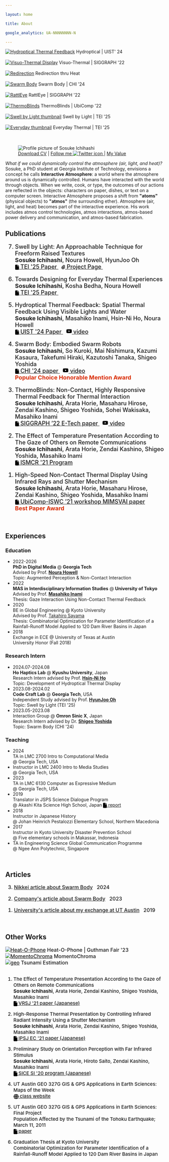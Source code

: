 ```yaml
---

layout: home

title: About

google_analytics: UA-NNNNNNNN-N

---
```


<div class="row">

  <div class="column">
    <a href="https://sites.gatech.edu/futurefeelings/2024/11/14/hydroptical-thermal-feedback-uist-24/"><img src="/assets/images/hydroptical/hydroptical_thumbnail.JPG" alt="Hydroptical Thermal Feedback"></a>
    Hydroptical | UIST' 24
    <br><br>
    <a href="https://sosuke-ichihashi.com/vtd/"><img src="/assets/images/vtd/vtd_overview.jpg" alt="Visuo-Thermal Display"></a>
    Visuo-Thermal | SIGGRAPH '22
    <br><br>
    <a href="https://sosuke-ichihashi.com/redirection/"><img src="/assets/images/redirection/redirection_grid.jpg" alt="Redirection"></a>
    Redirection thru Heat
    <br><br>
  </div>

  <div class="column">
    <a href="https://shigeodayo.me/works/swarm_body/"><img src="/assets/images/swarmbody/swarm_body_teaser.jpg" alt="Swarm Body"></a>
    Swarm Body | CHI '24
    <br><br>
    <a href="https://sosuke-ichihashi.com/rattleye/"><img src="/assets/images/rattleye/rattleye_overview.jpg" alt="RattlEye"></a>
    RattlEye | SIGGRAPH '22
    <br><br>
    <a href="https://sosuke-ichihashi.com/thermoblinds/"><img src="/assets/images/thermoblinds/thermoblinds_stand.jpg" alt="ThermoBlinds"></a>
    ThermoBlinds | UbiComp '22
    <br><br>
  </div>

  <div class="column">
    <a href="https://sites.gatech.edu/futurefeelings/2025/03/07/swell-by-light-tei-25/"><img src="/assets/images/SbL/SbL_origami.jpg" alt="Swell by Light thumbnail"></a>
    Swell by Light | TEI '25
    <br><br>
    <a href="https://doi.org/10.1145/3689050.3704423"><img src="/assets/images/everyday/everyday_thumbnail.jpg" alt="Everyday thumbnail"></a>
    Everyday Thermal | TEI '25
    <br><br>
  </div>
</div>
<br>


<section class="profile">

  <figure class="profImage">
    <img src="assets/images/ichihashi_headshot.jpg" alt="Profile picture of Sosuke Ichihashi">
    <figcaption class="profile-links">
      <a class="hover-text" href="/assets/pdfs/Sosuke_Ichihashi_CV_Nov_2024.pdf">Download CV</a>
      <span>|</span>
      <a class="hover-text" href="https://twitter.com/RefreshSource">
        Follow me 
        <img src="assets/images/Twitter social icons - rounded square - blue.png" 
             alt="Twitter icon" class="social-icon">
      </a>
      <span>|</span>
      <a class="hover-text" href="https://sosuke-ichihashi.com/value/">My Value</a>
    </figcaption>
  </figure>

  <div class="profText">
    <p>
      <em>What if we could dynamically control the atmosphere (air, light, and heat)?</em><br>
      Sosuke, a PhD student at Georgia Institute of Technology, envisions a concept he calls  <b>Interactive Atmosphere</b>: a world where the atmosphere around us is dynamically controlled.
      Humans have interacted with the world through objects. When we write, cook, or type, the outcomes of our actions are reflected in the objects: characters on paper, dishes, or text on a computer screen.
      Interactive Atmosphere proposes a shift from <b>"atoms"</b> (physical objects) to <b>"atmos"</b> (the surrounding ether).
      Atmosphere (air, light, and heat) becomes part of the interactive experience.
      His work includes atmos control technologies, atmos interactions, atmos-based power delivery and communication, and atmos-based fabrication.
    </p>
  </div>
</section>



## Publications

<ol reversed style="font-size:18px; font-weight:480">

  <li>
    <p>Swell by Light: An Approachable Technique for Freeform Raised Textures<br>
      <span class="paperDetail">
        <strong>Sosuke Ichihashi</strong>, Noura Howell, HyunJoo Oh<br>
        <a class="hover-text" href="https://doi.org/10.1145/3689050.3704420">
          <svg style="vertical-align: middle" width="12" height="16" xmlns="http://www.w3.org/2000/svg" viewBox="0 0 384 512"><path d="M0 64C0 28.7 28.7 0 64 0L224 0l0 128c0 17.7 14.3 32 32 32l128 0 0 288c0 35.3-28.7 64-64 64L64 512c-35.3 0-64-28.7-64-64L0 64zm384 64l-128 0L256 0 384 128z"/></svg>
          TEI '25 Paper
        </a>&nbsp;
        <a class="hover-text" href="https://sites.gatech.edu/futurefeelings/2025/03/07/swell-by-light-tei-25/">
          <svg style="vertical-align: middle" width="12" height="16" xmlns="http://www.w3.org/2000/svg" viewBox="0 0 512 512"><path d="M224.6 12.8c56.2-56.2 147.4-56.2 203.6 0s56.2 147.4 0 203.6l-164 164c-34.4 34.4-90.1 34.4-124.5 0s-34.4-90.1 0-124.5L292.5 103.3c12.5-12.5 32.8-12.5 45.3 0s12.5 32.8 0 45.3L185 301.3c-9.4 9.4-9.4 24.6 0 33.9s24.6 9.4 33.9 0l164-164c31.2-31.2 31.2-81.9 0-113.1s-81.9-31.2-113.1 0l-164 164c-53.1 53.1-53.1 139.2 0 192.3s139.2 53.1 192.3 0L428.3 284.3c12.5-12.5 32.8-12.5 45.3 0s12.5 32.8 0 45.3L343.4 459.6c-78.1 78.1-204.7 78.1-282.8 0s-78.1-204.7 0-282.8l164-164z"/></svg>
          Project Page
        </a>&nbsp;
      </span>
    </p>
  </li>

  <li>
    <p>Towards Designing for Everyday Thermal Experiences<br>
      <span class="paperDetail">
        <strong>Sosuke Ichihashi</strong>, Kosha Bedha, Noura Howell<br>
        <a class="hover-text" href="https://doi.org/10.1145/3689050.3704423">
          <svg style="vertical-align: middle" width="12" height="16" xmlns="http://www.w3.org/2000/svg" viewBox="0 0 384 512"><path d="M0 64C0 28.7 28.7 0 64 0L224 0l0 128c0 17.7 14.3 32 32 32l128 0 0 288c0 35.3-28.7 64-64 64L64 512c-35.3 0-64-28.7-64-64L0 64zm384 64l-128 0L256 0 384 128z"/></svg>
          TEI '25 Paper
        </a>&nbsp;
      </span>
    </p>
  </li>

  <li>
    <p>Hydroptical Thermal Feedback: Spatial Thermal Feedback Using Visible Lights and Water<br>
      <span class="paperDetail">
        <strong>Sosuke Ichihashi</strong>, Masahiko Inami, Hsin-Ni Ho, Noura Howell<br>
        <a class="hover-text" href="https://doi.org/10.1145/3654777.3676453">
          <svg style="vertical-align: middle" width="12" height="16" xmlns="http://www.w3.org/2000/svg" viewBox="0 0 384 512"><path d="M0 64C0 28.7 28.7 0 64 0L224 0l0 128c0 17.7 14.3 32 32 32l128 0 0 288c0 35.3-28.7 64-64 64L64 512c-35.3 0-64-28.7-64-64L0 64zm384 64l-128 0L256 0 384 128z"/></svg>
          UIST '24 Paper
        </a>&nbsp;
        <a class="hover-text" href="https://youtu.be/VG1r-MGIW7Q">
          <svg width="18" height="16" xmlns="http://www.w3.org/2000/svg" viewBox="0 0 576 512"><path d="M549.7 124.1c-6.3-23.7-24.8-42.3-48.3-48.6C458.8 64 288 64 288 64S117.2 64 74.6 75.5c-23.5 6.3-42 24.9-48.3 48.6-11.4 42.9-11.4 132.3-11.4 132.3s0 89.4 11.4 132.3c6.3 23.7 24.8 41.5 48.3 47.8C117.2 448 288 448 288 448s170.8 0 213.4-11.5c23.5-6.3 42-24.2 48.3-47.8 11.4-42.9 11.4-132.3 11.4-132.3s0-89.4-11.4-132.3zm-317.5 213.5V175.2l142.7 81.2-142.7 81.2z"/></svg>
          video
        </a>
      </span>
    </p>
  </li>

  <li>
    <p>Swarm Body: Embodied Swarm Robots<br>
      <span class="paperDetail">
        <strong>Sosuke Ichihashi</strong>, So Kuroki, Mai Nishimura, Kazumi Kasaura, Takefumi Hiraki, Kazutoshi Tanaka, Shigeo Yoshida<br>
        <a class="hover-text" href="https://doi.org/10.1145/3613904.3642870">
          <svg style="vertical-align: middle" width="12" height="16" xmlns="http://www.w3.org/2000/svg" viewBox="0 0 384 512"><path d="M0 64C0 28.7 28.7 0 64 0L224 0l0 128c0 17.7 14.3 32 32 32l128 0 0 288c0 35.3-28.7 64-64 64L64 512c-35.3 0-64-28.7-64-64L0 64zm384 64l-128 0L256 0 384 128z"/></svg>
          CHI '24 paper
        </a>&nbsp;
        <a class="hover-text" href="https://youtu.be/OdKoSDsrrIU?si=XfccoL8JWR4UveT-">
          <svg width="18" height="16" xmlns="http://www.w3.org/2000/svg" viewBox="0 0 576 512"><path d="M549.7 124.1c-6.3-23.7-24.8-42.3-48.3-48.6C458.8 64 288 64 288 64S117.2 64 74.6 75.5c-23.5 6.3-42 24.9-48.3 48.6-11.4 42.9-11.4 132.3-11.4 132.3s0 89.4 11.4 132.3c6.3 23.7 24.8 41.5 48.3 47.8C117.2 448 288 448 288 448s170.8 0 213.4-11.5c23.5-6.3 42-24.2 48.3-47.8 11.4-42.9 11.4-132.3 11.4-132.3s0-89.4-11.4-132.3zm-317.5 213.5V175.2l142.7 81.2-142.7 81.2z"/></svg>
          video
        </a>
        <br>
        <b style="color:#d92b00;">Popular Choice Honorable Mention Award</b>
      </span>
    </p>
  </li>

  <li>
    <p>ThermoBlinds: Non-Contact, Highly Responsive Thermal Feedback for Thermal Interaction<br>
      <span class="paperDetail">
        <strong>Sosuke Ichihashi</strong>, Arata Horie, Masaharu Hirose, Zendai Kashino, Shigeo Yoshida, Sohei Wakisaka, Masahiko Inami<br>
        <a class="hover-text" href="https://doi.org/10.1145/3532721.3535569">
          <svg style="vertical-align: middle" width="12" height="16" xmlns="http://www.w3.org/2000/svg" viewBox="0 0 384 512"><path d="M0 64C0 28.7 28.7 0 64 0L224 0l0 128c0 17.7 14.3 32 32 32l128 0 0 288c0 35.3-28.7 64-64 64L64 512c-35.3 0-64-28.7-64-64L0 64zm384 64l-128 0L256 0 384 128z"/></svg>
          SIGGRAPH ’22 E-Tech paper
        </a>&nbsp;
        <a class="hover-text" href="https://youtu.be/r-ATCyN7rWQ?si=ZTZGholI1K5lpOnn">
          <svg width="18" height="16" xmlns="http://www.w3.org/2000/svg" viewBox="0 0 576 512"><path d="M549.7 124.1c-6.3-23.7-24.8-42.3-48.3-48.6C458.8 64 288 64 288 64S117.2 64 74.6 75.5c-23.5 6.3-42 24.9-48.3 48.6-11.4 42.9-11.4 132.3-11.4 132.3s0 89.4 11.4 132.3c6.3 23.7 24.8 41.5 48.3 47.8C117.2 448 288 448 288 448s170.8 0 213.4-11.5c23.5-6.3 42-24.2 48.3-47.8 11.4-42.9 11.4-132.3 11.4-132.3s0-89.4-11.4-132.3zm-317.5 213.5V175.2l142.7 81.2-142.7 81.2z"/></svg>
          video
        </a>
      </span>
    </p>
  </li>

  <li>
    <p>The Effect of Temperature Presentation According to The Gaze of Others on Remote Communications<br>
      <span class="paperDetail">
        <strong>Sosuke Ichihashi</strong>, Arata Horie, Zendai Kashino, Shigeo Yoshida, Masahiko Inami<br>
        <a class="hover-text" href="https://secureservercdn.net/198.71.233.33/l95.2a1.myftpupload.com/wp-content/uploads/2021/09/ISMCR2021-October-1st-PROGRAM-.pdf">
          <svg style="vertical-align: middle" width="12" height="16" xmlns="http://www.w3.org/2000/svg" viewBox="0 0 384 512"><path d="M0 64C0 28.7 28.7 0 64 0L224 0l0 128c0 17.7 14.3 32 32 32l128 0 0 288c0 35.3-28.7 64-64 64L64 512c-35.3 0-64-28.7-64-64L0 64zm384 64l-128 0L256 0 384 128z"/></svg>
          ISMCR '21 Program
        </a>
      </span>
    </p>
  </li>

  <li>
    <p>High-Speed Non-Contact Thermal Display Using Infrared Rays and Shutter Mechanism<br>
      <span class="paperDetail">
        <strong>Sosuke Ichihashi</strong>, Arata Horie, Masaharu Hirose, Zendai Kashino, Shigeo Yoshida, Masahiko Inami<br>
        <a class="hover-text" href="https://doi.org/10.1145/3460418.3480160">
          <svg style="vertical-align: middle" width="12" height="16" xmlns="http://www.w3.org/2000/svg" viewBox="0 0 384 512"><path d="M0 64C0 28.7 28.7 0 64 0L224 0l0 128c0 17.7 14.3 32 32 32l128 0 0 288c0 35.3-28.7 64-64 64L64 512c-35.3 0-64-28.7-64-64L0 64zm384 64l-128 0L256 0 384 128z"/></svg>
          UbiComp-ISWC ’21 workshop MIMSVAI paper
        </a><br>
        <b style="color:#d92b00;">Best Paper Award</b>
      </span>
    </p>
  </li>

</ol>
<br>


## Experiences

### Education

<ul class="timeline">

  <li>
    <span class="year">2022-2026</span>
    <div class="details">
      <strong>PhD in Digital Media</strong> @ <strong>Georgia Tech</strong><br>
      Advised by Prof. 
      <a href="https://nourahowell.com"><strong>Noura Howell</strong></a><br>
      Topic: Augmented Perception & Non-Contact Interaction
    </div>
  </li>

  <li>
    <span class="year">2022</span>
    <div class="details">
      <strong>MAS in Interdisciplinary Information Studies</strong> @ <strong>University of Tokyo</strong><br>
      Advised by Prof. 
      <a href="https://star.rcast.u-tokyo.ac.jp/en"><strong>Masahiko Inami</strong></a><br>
      Thesis: Gaze Interaction Using Non-Contact Thermal Feedback
    </div>
  </li>

  <li>
    <span class="year">2020</span>
    <div class="details">
      BE in Global Engineering @ Kyoto University<br>
      Advised by Prof. 
      <a href="http://flood.dpri.kyoto-u.ac.jp/en/">Takahiro Sayama</a><br>
      Thesis: Combinatorial Optimization for Parameter Identification of a<br>
      Rainfall-Runoff Model Applied to 120 Dam River Basins in Japan
    </div>
  </li>

  <li>
    <span class="year">2018</span>
    <div class="details">
      Exchange in ECE @ University of Texas at Austin<br>
      University Honor (Fall 2018)
    </div>
  </li>

</ul>



### Research Intern
<ul class="timeline">

  <li>
    <span class="year">2024.07-2024.08</span>
    <div class="details">
      <strong>Ho Haptics Lab</strong> @ <strong>Kyushu University</strong>, Japan<br>
      Research Intern advised by 
      Prof. <a href="https://sites.google.com/view/hohapticslab"><strong>Hsin-Ni Ho</strong></a><br>
      Topic: Development of Hydroptical Thermal Display
    </div>
  </li>

  <li>
    <span class="year">2023.08-2024.02</span>
    <div class="details">
      <strong>Code Craft Lab</strong> @ <strong>Georgia Tech</strong>, USA<br>
      Independent Study advised by Prof. 
      <a href="https://www.codecraft.group/hyunjoo-oh"><strong>HyunJoo Oh</strong></a><br>
      Topic: Swell by Light (TEI '25)
    </div>
  </li>

  <li>
    <span class="year">2023.05-2023.08</span>
    <div class="details">
      Interaction Group @ <strong>Omron Sinic X</strong>, Japan<br>
      Research Intern advised by Dr. 
      <a href="https://shigeodayo.me"><strong>Shigeo Yoshida</strong></a><br>
      Topic: Swarm Body (CHI '24)
    </div>
  </li>

</ul>


### Teaching

<ul class="timeline">

  <li>
    <span class="year">2024</span>
    <div class="details">
      TA in LMC 2700 Intro to Computational Media<br>
      @ Georgia Tech, USA
    </div>
  </li>

  <li>
    <span class="year"></span>
    <div class="details">
      Instructor in LMC 2400 Intro to Media Studies<br>
      @ Georgia Tech, USA
    </div>
  </li>

  <li>
    <span class="year">2023</span>
    <div class="details">
      TA in LMC 6130 Computer as Expressive Medium<br>
      @ Georgia Tech, USA
    </div>
  </li>

  <li>
    <span class="year">2019</span>
    <div class="details">
      Translator in JSPS Science Dialogue Program<br>
      @ Akashi Kita Science High School, Japan
      <a href="https://www.jsps.go.jp/j-sdialogue/data/03_past_lectures/201911/f1114_3457.pdf">
        <svg style="vertical-align: middle" width="12" height="16" xmlns="http://www.w3.org/2000/svg" viewBox="0 0 384 512"><path d="M0 64C0 28.7 28.7 0 64 0L224 0l0 128c0 17.7 14.3 32 32 32l128 0 0 288c0 35.3-28.7 64-64 64L64 512c-35.3 0-64-28.7-64-64L0 64zm384 64l-128 0L256 0 384 128z"/></svg>
        report
      </a>
    </div>
  </li>

  <li>
    <span class="year">2018</span>
    <div class="details">
      Instructor in Japanese History<br>
      @ Johan Heinrich Pestalozzi Elementary School, Northern Macedonia
    </div>
  </li>

  <li>
    <span class="year">2017</span>
    <div class="details">
      Instructor in Kyoto University Disaster Prevention School<br>
      @ Five elementary schools in Makassar, Indonesia
    </div>
  </li>

  <li>
    <span class="year"></span>
    <div class="details">
      TA in Engineering Science Global Communication Programme<br>
      @ Ngee Ann Polytechnic, Singapore
    </div>
  </li>

</ul>
<br>


## Articles
<ol reversed style="font-size:16px; font-weight:450">

  <li>
    <p>
      <a class="hover-text" href="https://xtech.nikkei.com/atcl/nxt/column/18/00001/09593/">Nikkei article about Swarm Body</a> &nbsp; 2024
    </p>
  </li>

  <li>
    <p>
      <a class="hover-text" href="https://medium.com/sinicx/our-paper-which-explores-whether-people-can-perceive-as-if-swarm-robots-were-part-of-their-body-69bc10abfd64">Company's article about Swarm Body</a> &nbsp; 2023
    </p>
  </li>

  <li>
    <p>
      <a class="hover-text" href="https://www.s-ge.t.kyoto-u.ac.jp/int/en/campuslife/students/blog/ichihashisan">University's article about my exchange at UT Austin</a> &nbsp; 2019
    </p>
  </li>

</ol>
<br>


## Other Works
<div class="row" style="font-size:16px; font-weight:450">
  <div class="column">
   <a href="https://sosuke-ichihashi.com/heatophone/"><img src="/assets/images/heatophone/heatophone_grid.jpg" alt="Heat-O-Phone"></a>
    Heat-O-Phone | Guthman Fair '23
  </div>
  <div class="column">
   <a href="https://sosuke-ichihashi.com/momentochroma/"><img src="/assets/images/momentochroma/momentochroma_grid.jpg" alt="MomentoChroma"></a>
    MomentoChroma
  </div>
  <div class="column">
    <a href="https://www.geo.utexas.edu/courses/371c/project/2018F/Ichihashi_GIS_project.pdf"><img src="/assets/images/geo_grid.png" alt="geo"></a>
    Tsunami Estimation
  </div>
</div>
<br>

<ol style="font-size:15px; font-weight:450">
  <li>
    <p>The Effect of Temperature Presentation According to the Gaze of Others on Remote Communications<br>
      <span class="paperDetail">
        <strong>Sosuke Ichihashi</strong>, Arata Horie, Zendai Kashino, Shigeo Yoshida, Masahiko Inami<br>
        <a class="hover-text" href="http://conference.vrsj.org/ac2021/program/doc/1G-9.pdf">
          <svg style="vertical-align: middle" width="12" height="16" xmlns="http://www.w3.org/2000/svg" viewBox="0 0 384 512"><path d="M0 64C0 28.7 28.7 0 64 0L224 0l0 128c0 17.7 14.3 32 32 32l128 0 0 288c0 35.3-28.7 64-64 64L64 512c-35.3 0-64-28.7-64-64L0 64zm384 64l-128 0L256 0 384 128z"/></svg>
          VRSJ '21 paper (Japanese)
        </a>
      </span>
    </p>
  </li>

  <li>
    <p>High-Response Thermal Presentation by Controlling Infrared Radiant Intensity Using a Shutter Mechanism<br>
      <span class="paperDetail">
        <strong>Sosuke Ichihashi</strong>, Arata Horie, Zendai Kashino, Shigeo Yoshida, Masahiko Inami<br>
        <a class="hover-text" href="https://ipsj.ixsq.nii.ac.jp/ej/?action=repository_action_common_download&item_id=212594&item_no=1&attribute_id=1&file_no=1">
          <svg style="vertical-align: middle" width="12" height="16" xmlns="http://www.w3.org/2000/svg" viewBox="0 0 384 512"><path d="M0 64C0 28.7 28.7 0 64 0L224 0l0 128c0 17.7 14.3 32 32 32l128 0 0 288c0 35.3-28.7 64-64 64L64 512c-35.3 0-64-28.7-64-64L0 64zm384 64l-128 0L256 0 384 128z"/></svg>
          IPSJ EC '21 paper (Japanese)
        </a>
      </span>
    </p>
  </li>

  <li>
    <p>Preliminary Study on Orientation Perception with Far Infrared Stimulus<br>
      <span class="paperDetail">
        <strong>Sosuke Ichihashi</strong>, Arata Horie, Hiroto Saito, Zendai Kashino, Masahiko Inami<br>
        <a class="hover-text" href="https://www.sice-si.org/conf/si2020/SI2020%E6%9A%AB%E5%AE%9A%E3%83%97%E3%83%AD%E3%82%B0%E3%83%A9%E3%83%A01204r2.pdf">
          <svg style="vertical-align: middle" width="12" height="16" xmlns="http://www.w3.org/2000/svg" viewBox="0 0 384 512"><path d="M0 64C0 28.7 28.7 0 64 0L224 0l0 128c0 17.7 14.3 32 32 32l128 0 0 288c0 35.3-28.7 64-64 64L64 512c-35.3 0-64-28.7-64-64L0 64zm384 64l-128 0L256 0 384 128z"/></svg>
          SICE SI '20 program (Japanese)
        </a>
      </span>
    </p>
  </li>

  <li>
    <p>
      UT Austin GEO 327G GIS & GPS Applications in Earth Sciences: Maps of the Week<br>
      <span class="paperDetail">
        <a class="hover-text" href="http://courses.geo.utexas.edu/courses/371c/MOW/2018F/lab1/MOW_Lab_1__Ichihashi_large.htm">
          <svg style="vertical-align: middle" width="16" height="16" xmlns="http://www.w3.org/2000/svg" viewBox="0 0 512 512"><!--!Font Awesome Free 6.6.0 by @fontawesome - https://fontawesome.com License - https://fontawesome.com/license/free Copyright 2024 Fonticons, Inc.--><path d="M352 256c0 22.2-1.2 43.6-3.3 64l-185.3 0c-2.2-20.4-3.3-41.8-3.3-64s1.2-43.6 3.3-64l185.3 0c2.2 20.4 3.3 41.8 3.3 64zm28.8-64l123.1 0c5.3 20.5 8.1 41.9 8.1 64s-2.8 43.5-8.1 64l-123.1 0c2.1-20.6 3.2-42 3.2-64s-1.1-43.4-3.2-64zm112.6-32l-116.7 0c-10-63.9-29.8-117.4-55.3-151.6c78.3 20.7 142 77.5 171.9 151.6zm-149.1 0l-176.6 0c6.1-36.4 15.5-68.6 27-94.7c10.5-23.6 22.2-40.7 33.5-51.5C239.4 3.2 248.7 0 256 0s16.6 3.2 27.8 13.8c11.3 10.8 23 27.9 33.5 51.5c11.6 26 20.9 58.2 27 94.7zm-209 0L18.6 160C48.6 85.9 112.2 29.1 190.6 8.4C165.1 42.6 145.3 96.1 135.3 160zM8.1 192l123.1 0c-2.1 20.6-3.2 42-3.2 64s1.1 43.4 3.2 64L8.1 320C2.8 299.5 0 278.1 0 256s2.8-43.5 8.1-64zM194.7 446.6c-11.6-26-20.9-58.2-27-94.6l176.6 0c-6.1 36.4-15.5 68.6-27 94.6c-10.5 23.6-22.2 40.7-33.5 51.5C272.6 508.8 263.3 512 256 512s-16.6-3.2-27.8-13.8c-11.3-10.8-23-27.9-33.5-51.5zM135.3 352c10 63.9 29.8 117.4 55.3 151.6C112.2 482.9 48.6 426.1 18.6 352l116.7 0zm358.1 0c-30 74.1-93.6 130.9-171.9 151.6c25.5-34.2 45.2-87.7 55.3-151.6l116.7 0z"/></svg>
          class website
        </a>
      </span>
    </p>
  </li>

  <li>
    <p>
      UT Austin GEO 327G GIS & GPS Applications in Earth Sciences: Final Project<br>
      Population Affected by the Tsunami of the Tohoku Earthquake; March 11, 2011<br>
      <span class="paperDetail">
        <a class="hover-text" href="https://www.geo.utexas.edu/courses/371c/project/2018F/Ichihashi_GIS_project.pdf">
          <svg style="vertical-align: middle" width="12" height="16" xmlns="http://www.w3.org/2000/svg" viewBox="0 0 384 512"><path d="M0 64C0 28.7 28.7 0 64 0L224 0l0 128c0 17.7 14.3 32 32 32l128 0 0 288c0 35.3-28.7 64-64 64L64 512c-35.3 0-64-28.7-64-64L0 64zm384 64l-128 0L256 0 384 128z"/></svg>
          paper
        </a>
      </span>
    </p>
  </li>
  
  <li>
    <p>
      Graduation Thesis at Kyoto University<br>
      Combinatorial Optimization for Parameter Identification of a Rainfall-Runoff Model Applied to 120 Dam River Basins in Japan
    </p>
  </li>

</ol> 

